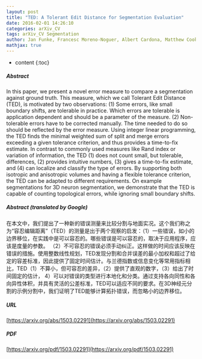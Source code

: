 ```yaml
---
layout: post
title: "TED: A Tolerant Edit Distance for Segmentation Evaluation"
date: 2016-02-01 14:26:10
categories: arXiv_CV
tags: arXiv_CV Segmentation
author: Jan Funke, Francesc Moreno-Noguer, Albert Cardona, Matthew Cook
mathjax: true
---
```


* content
{:toc}

##### Abstract
In this paper, we present a novel error measure to compare a segmentation against ground truth. This measure, which we call Tolerant Edit Distance (TED), is motivated by two observations: (1) Some errors, like small boundary shifts, are tolerable in practice. Which errors are tolerable is application dependent and should be a parameter of the measure. (2) Non-tolerable errors have to be corrected manually. The time needed to do so should be reflected by the error measure. Using integer linear programming, the TED finds the minimal weighted sum of split and merge errors exceeding a given tolerance criterion, and thus provides a time-to-fix estimate. In contrast to commonly used measures like Rand index or variation of information, the TED (1) does not count small, but tolerable, differences, (2) provides intuitive numbers, (3) gives a time-to-fix estimate, and (4) can localize and classify the type of errors. By supporting both isotropic and anisotropic volumes and having a flexible tolerance criterion, the TED can be adapted to different requirements. On example segmentations for 3D neuron segmentation, we demonstrate that the TED is capable of counting topological errors, while ignoring small boundary shifts.

##### Abstract (translated by Google)
在本文中，我们提出了一种新的错误测量来比较分割与地面实况。这个我们称之为“容忍编辑距离”（TED）的测量是出于两个观察的启发：（1）一些错误，如小的边界移位，在实践中是可以容忍的。哪些错误是可以容忍的，取决于应用程序，应该是度量的参数。 （2）不可容忍的错误必须手动纠正。这样做的时间应该反映在错误的措施。使用整数线性规划，TED发现分割和合并误差的最小加权和超过了给定的容差标准，因此提供了固定时间估计。与兰德指数或信息变化等常用指标相比，TED（1）不算小，但可容忍的差异，（2）提供了直观的数字，（3）给出了时间固定的估计， 4）可以对错误的类型进行本地化和分类。通过支持各向同性和各向异性体积，并具有灵活的公差标准，TED可以适应不同的要求。在3D神经元分割的示例分割中，我们证明了TED能够计算拓扑错误，而忽略小的边界移位。

##### URL
[https://arxiv.org/abs/1503.02291](https://arxiv.org/abs/1503.02291)

##### PDF
[https://arxiv.org/pdf/1503.02291](https://arxiv.org/pdf/1503.02291)

